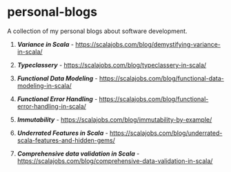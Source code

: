 # personal-blogs
A collection of my personal blogs about software development.

1) ***Variance in Scala*** - https://scalajobs.com/blog/demystifying-variance-in-scala/

2) ***Typeclassery*** - https://scalajobs.com/blog/typeclassery-in-scala/

3) ***Functional Data Modeling*** - https://scalajobs.com/blog/functional-data-modeling-in-scala/

4) ***Functional Error Handling*** - https://scalajobs.com/blog/functional-error-handling-in-scala/

5) ***Immutability*** - https://scalajobs.com/blog/immutability-by-example/

6) ***Underrated Features in Scala*** - https://scalajobs.com/blog/underrated-scala-features-and-hidden-gems/

7) ***Comprehensive data validation in Scala*** - https://scalajobs.com/blog/comprehensive-data-validation-in-scala/
